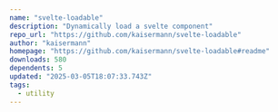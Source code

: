 ```yaml
---
name: "svelte-loadable"
description: "Dynamically load a svelte component"
repo_url: "https://github.com/kaisermann/svelte-loadable"
author: "kaisermann"
homepage: "https://github.com/kaisermann/svelte-loadable#readme"
downloads: 580
dependents: 5
updated: "2025-03-05T18:07:33.743Z"
tags: 
  - utility
---
```

